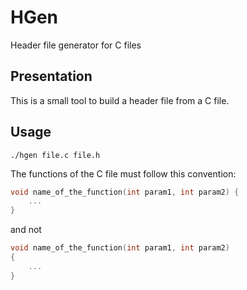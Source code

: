 # HGen

Header file generator for C files

## Presentation

This is a small tool to build a header file from a C file.


## Usage

```
./hgen file.c file.h
```

The functions of the C file must follow this convention:
```C
void name_of_the_function(int param1, int param2) {
    ...
}
```

and not

```C
void name_of_the_function(int param1, int param2)
{
    ...
}
```



